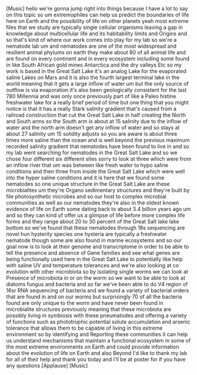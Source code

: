[Music] hello we're gonna jump right into things because I have a lot to say on this topic so um extremophiles can help us predict the boundaries of life here on Earth and the possibility of life on other planets yeah most extreme files that we study are typically single cellular organisms leaving a gap in knowledge about multicellular life and its habitability limits and Origins and so that's kind of where our work comes into play for my lab so we're a nematode lab um and nematodes are one of the most widespread and resilient animal phylums on earth they make about 80 of all animal life and are found on every continent and in every ecosystem including some found in like South African gold mines Antarctica and the dry valleys Etc so my work is based in the Great Salt Lake it's an analog Lake for the evaporated saline Lakes on Mars and it is also the fourth largest terminal lake in the world meaning that it gets a large inflow of water um but the only source of outflow is via evaporation it's also been geologically consistent for the last 780 Millennia and was only once previously part of like a Paleo histine freshwater lake for a really brief period of time but one thing that you might notice is that it has a really Stark salinity gradient that's caused from a railroad construction that cut the Great Salt Lake in half creating the North and South arms so the South arm is about at 15 salinity due to the inflow of water and the north arm doesn't get any inflow of water and so stays at about 27 salinity um 15 solidity adjusts so you are aware is about three times more saline than the ocean and is well beyond the previous maximum recorded salinity gradient that nematodes have been found to live in and so my lab went searching for nematodes in the Great Salt Lake and so we chose four different six different sites sorry to look at three which were from an inflow river that um was between like fresh water to hypo saline conditions and then three from inside the Great Salt Lake which were well into the hyper saline conditions and it is here that we found some nematodes so one unique structure in the Great Salt Lake are these microbialites um they're Organo sedimentary structures and they're built by file photosynthetic microbes and so our host to complex microbial communities as well as our nematodes they're also in the oldest known evidence of life on Earth some dating back to about 3.4 billion years ago um and so they can kind of offer us a glimpse of life before more complex life forms and they range about 20 to 30 percent of the Great Salt lake lake bottom so we've found that these nematodes through 18s sequencing are novel hun hysterity species one hysteria are typically a freshwater nematode though some are also found in marine ecosystems and so our goal now is to look at their genome and transcriptome in order to be able to tell the presence and absence of Gene families and see what genes are being functionally used here in the Great Salt Lake to potentially like help with saline UV and temperature tolerances and we're also looking at co evolution with other microbiota so by isolating single worms we can look at Presence of microbiota in or on the worm so we want to be able to look at diatoms fungus and bacteria and so far we've been able to do V4 region of 16sr RNA sequencing of bacteria and we found a variety of bacterial orders that are found in and on our worms but surprisingly 70 of all the bacteria found are only unique to the worm and have never been found in microbialite structures previously meaning that these microbiota are possibly living in symbiosis with these pneumatodes and offering a variety of functions such as phototrophic potential solute accumulation and arsenic tolerance that allows them to be capable of living in this extreme environment so by identifying and Reporting these communities it can help us understand mechanisms that maintain a functional ecosystem in some of the most extreme environments on Earth and could provide information about the evolution of life on Earth and also Beyond I'd like to thank my lab for all of their help and thank you today and I'll be at poster for if you have any questions [Applause] [Music]